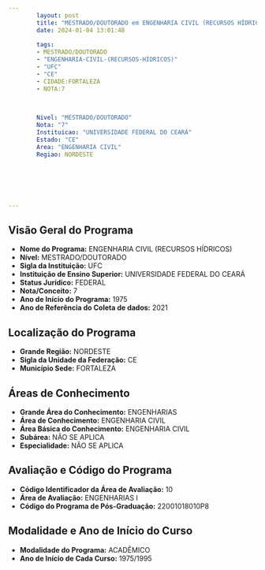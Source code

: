 ```yaml
---
        layout: post
        title: "MESTRADO/DOUTORADO em ENGENHARIA CIVIL (RECURSOS HÍDRICOS) na UFC  "
        date: 2024-01-04 13:01:48
     
        tags:
        - MESTRADO/DOUTORADO
        - "ENGENHARIA-CIVIL-(RECURSOS-HÍDRICOS)"
        - "UFC"
        - "CE"
        - CIDADE:FORTALEZA
        - NOTA:7
        
       

        Nivel: "MESTRADO/DOUTORADO"
        Nota: "7"
        Instituicao: "UNIVERSIDADE FEDERAL DO CEARÁ"
        Estado: "CE"
        Area: "ENGENHARIA CIVIL"
        Regiao: NORDESTE
        
        
        
        
        
        
---
```

## Visão Geral do Programa
- **Nome do Programa:** ENGENHARIA CIVIL (RECURSOS HÍDRICOS)
- **Nível:** MESTRADO/DOUTORADO
- **Sigla da Instituição:** UFC
- **Instituição de Ensino Superior:** UNIVERSIDADE FEDERAL DO CEARÁ
- **Status Jurídico:** FEDERAL
- **Nota/Conceito:** 7
- **Ano de Início do Programa:** 1975
- **Ano de Referência do Coleta de dados:** 2021

## Localização do Programa
- **Grande Região:** NORDESTE
- **Sigla da Unidade da Federação:** CE
- **Município Sede:** FORTALEZA

## Áreas de Conhecimento
- **Grande Área do Conhecimento:** ENGENHARIAS
- **Área de Conhecimento:** ENGENHARIA CIVIL
- **Área Básica do Conhecimento:** ENGENHARIA CIVIL
- **Subárea:** NÃO SE APLICA
- **Especialidade:** NÃO SE APLICA

## Avaliação e Código do Programa
- **Código Identificador da Área de Avaliação:** 10
- **Área de Avaliação:** ENGENHARIAS I
- **Código do Programa de Pós-Graduação:** 22001018010P8


## Modalidade e Ano de Início do Curso
- **Modalidade do Programa:** ACADÊMICO
- **Ano de Início de Cada Curso:** 1975/1995
